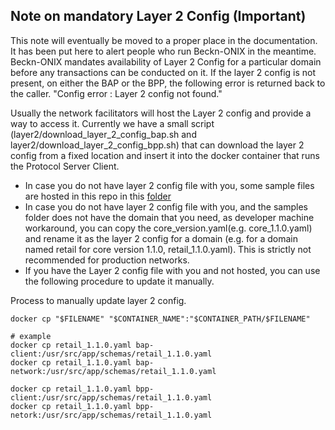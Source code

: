 ## Note on mandatory Layer 2 Config (Important)

This note will eventually be moved to a proper place in the documentation. It has been put here to alert people who run Beckn-ONIX in the meantime.
Beckn-ONIX mandates availability of Layer 2 Config for a particular domain before any transactions can be conducted on it. If the layer 2 config is not present, on either the BAP or the BPP, the following error is returned back to the caller. "Config error : Layer 2 config not found."

Usually the network facilitators will host the Layer 2 config and provide a way to access it. Currently we have a small script (layer2/download_layer_2_config_bap.sh and layer2/download_layer_2_config_bpp.sh) that can download the layer 2 config from a fixed location and insert it into the docker container that runs the Protocol Server Client.

- In case you do not have layer 2 config file with you, some sample files are hosted in this repo in this [folder](../../layer2/samples/)
- In case you do not have layer 2 config file with you, and the samples folder does not have the domain that you need, as developer machine workaround, you can copy the core_version.yaml(e.g. core_1.1.0.yaml) and rename it as the layer 2 config for a domain (e.g. for a domain named retail for core version 1.1.0, retail_1.1.0.yaml). This is strictly not recommended for production networks.
- If you have the Layer 2 config file with you and not hosted, you can use the following procedure to update it manually.

Process to manually update layer 2 config.

```
docker cp "$FILENAME" "$CONTAINER_NAME":"$CONTAINER_PATH/$FILENAME"

# example
docker cp retail_1.1.0.yaml bap-client:/usr/src/app/schemas/retail_1.1.0.yaml
docker cp retail_1.1.0.yaml bap-network:/usr/src/app/schemas/retail_1.1.0.yaml

docker cp retail_1.1.0.yaml bpp-client:/usr/src/app/schemas/retail_1.1.0.yaml
docker cp retail_1.1.0.yaml bpp-netork:/usr/src/app/schemas/retail_1.1.0.yaml

```
